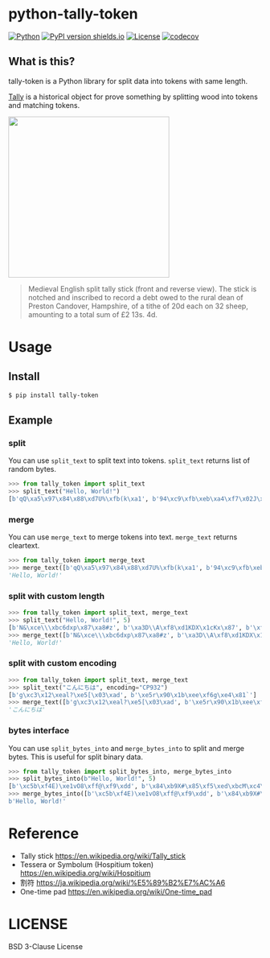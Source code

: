 # python-tally-token

[![Python](https://img.shields.io/pypi/pyversions/tally-token.svg?style=plastic)](https://badge.fury.io/py/tally-token)
[![PyPI version shields.io](https://img.shields.io/pypi/v/tally-token.svg)](https://pypi.python.org/pypi/tally-token/)
[![License](https://img.shields.io/badge/License-BSD%203--Clause-blue.svg)](https://opensource.org/licenses/BSD-3-Clause)
[![codecov](https://codecov.io/gh/kitsuyui/python-tally-token/branch/main/graph/badge.svg?token=OJ8QRXTTE9)](https://codecov.io/gh/kitsuyui/python-tally-token)

## What is this?

tally-token is a Python library for split data into tokens with same length.

[Tally](https://en.wikipedia.org/wiki/Tally_stick) is a historical object for prove something by splitting wood into tokens and matching tokens.

<a href="https://en.wikipedia.org/wiki/Tally_stick#/media/File:Medieval_tally_sticks.jpg" target="_blank"><img src="https://github.com/kitsuyui/python-tally-token/assets/2596972/103a0184-c508-4ce6-9ed3-1b1eb58bc6cc" style="width:20rem" /></a>
> Medieval English split tally stick (front and reverse view). The stick is notched and inscribed to record a debt owed to the rural dean of Preston Candover, Hampshire, of a tithe of 20d each on 32 sheep, amounting to a total sum of £2 13s. 4d.

# Usage

## Install

```sh
$ pip install tally-token
```

## Example

### split

You can use `split_text` to split text into tokens. `split_text` returns list of random bytes.

```python
>>> from tally_token import split_text
>>> split_text("Hello, World!")
[b'qQ\xa5\x97\x84\x88\xd7U%\xfb(k\xa1', b'94\xc9\xfb\xeb\xa4\xf7\x02J\x89D\x0f\x80']
```

### merge

You can use `merge_text` to merge tokens into text. `merge_text` returns cleartext.

```python
>>> from tally_token import merge_text
>>> merge_text([b'qQ\xa5\x97\x84\x88\xd7U%\xfb(k\xa1', b'94\xc9\xfb\xeb\xa4\xf7\x02J\x89D\x0f\x80'])
'Hello, World!'
```

### split with custom length

```python
>>> from tally_token import split_text, merge_text
>>> split_text("Hello, World!", 5)
[b'N&\xce\\\xbc6dxp\x87\xa8#z', b'\xa3D\\A\xf8\xd1KDX\x1cKx\x87', b'\xffZ\x03\xf5\x92Q\xf52\xc4\x1e\xf2\xf8\x06', b'\xaa\xdd:\x85F\xa1\xcdbp\xf3\xe6P\xe5', b'\xf0\x80\xc7\x01\xff;7;\xf3\x04\x9b\x97?']
>>> merge_text([b'N&\xce\\\xbc6dxp\x87\xa8#z', b'\xa3D\\A\xf8\xd1KDX\x1cKx\x87', b'\xffZ\x03\xf5\x92Q\xf52\xc4\x1e\xf2\xf8\x06', b'\xaa\xdd:\x85F\xa1\xcdbp\xf3\xe6P\xe5', b'\xf0\x80\xc7\x01\xff;7;\xf3\x04\x9b\x97?'])
'Hello, World!'
```

### split with custom encoding

```python
>>> from tally_token import split_text, merge_text
>>> split_text("こんにちは", encoding="CP932")
[b'g\xc3\x12\xeal?\xe5[\x03\xad', b'\xe5r\x90\x1b\xee\xf6g\xe4\x81`']
>>> merge_text([b'g\xc3\x12\xeal?\xe5[\x03\xad', b'\xe5r\x90\x1b\xee\xf6g\xe4\x81`'], encoding="CP932")
'こんにちは'
```

### bytes interface

You can use `split_bytes_into` and `merge_bytes_into` to split and merge bytes.
This is useful for split binary data.

```python
>>> from tally_token import split_bytes_into, merge_bytes_into
>>> split_bytes_into(b"Hello, World!", 5)
[b'\xc5b\xf4E)\xe1vO8\xff@\xf9\xdd', b'\x84\xb9X#\x85\xf5\xed\xbcM\xc4\xef\xf4\xd3', b'\xb47\xf6\xfa?\x14\xa8`\xc9\xe0\xe5\x87\x14', b'\x1cd\xb4o\xe8I:\xe5\xf6\x13\xe5\x93G', b'\xa1\xed\x82\x9f\x14e)!%\xba\xc3}|']
>>> merge_bytes_into([b'\xc5b\xf4E)\xe1vO8\xff@\xf9\xdd', b'\x84\xb9X#\x85\xf5\xed\xbcM\xc4\xef\xf4\xd3', b'\xb47\xf6\xfa?\x14\xa8`\xc9\xe0\xe5\x87\x14', b'\x1cd\xb4o\xe8I:\xe5\xf6\x13\xe5\x93G', b'\xa1\xed\x82\x9f\x14e)!%\xba\xc3}|'])
b'Hello, World!'
```

# Reference

- Tally stick https://en.wikipedia.org/wiki/Tally_stick
- Tessera or Symbolum (Hospitium token) https://en.wikipedia.org/wiki/Hospitium
- 割符 https://ja.wikipedia.org/wiki/%E5%89%B2%E7%AC%A6
- One-time pad https://en.wikipedia.org/wiki/One-time_pad

# LICENSE

BSD 3-Clause License
